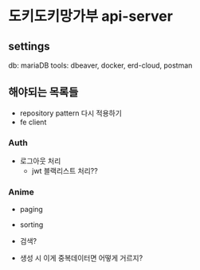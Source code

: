 # 도키도키망가부 api-server

## settings

db: mariaDB
tools: dbeaver, docker, erd-cloud, postman

## 해야되는 목록들

- repository pattern 다시 적용하기
- fe client

### Auth
    
- 로그아웃 처리
  - jwt 블랙리스트 처리??
### Anime

- paging
- sorting
- 검색?

- 생성 시 이게 중복데이터면 어떻게 거르지?


